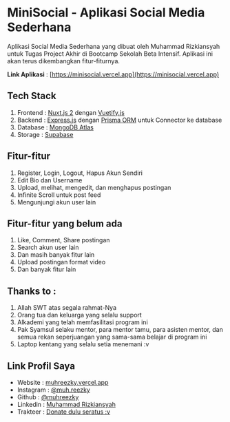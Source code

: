 # MiniSocial - Aplikasi Social Media Sederhana

Aplikasi Social Media Sederhana yang dibuat oleh Muhammad Rizkiansyah untuk Tugas Project Akhir di Bootcamp Sekolah Beta Intensif. Aplikasi ini akan terus dikembangkan fitur-fiturnya.

**Link Aplikasi** : [https://minisocial.vercel.app](https://minisocial.vercel.app)

## Tech Stack

1. Frontend : [Nuxt.js 2](https://v2.nuxt.com) dengan [Vuetify.js](https://v2.vuetifyjs.com)
2. Backend : [Express.js](https://expressjs.com) dengan [Prisma ORM](https://prisma.io) untuk Connector ke database
3. Database : [MongoDB Atlas](https://atlas.mongodb.com)
4. Storage : [Supabase](https://supabase.io)

## Fitur-fitur
1. Register, Login, Logout, Hapus Akun Sendiri
2. Edit Bio dan Username
3. Upload, melihat, mengedit, dan menghapus postingan
4. Infinite Scroll untuk post feed
5. Mengunjungi akun user lain

## Fitur-fitur yang belum ada
1. Like, Comment, Share postingan
2. Search akun user lain
3. Dan masih banyak fitur lain
4. Upload postingan format video
5. Dan banyak fitur lain

## Thanks to :
1. Allah SWT atas segala rahmat-Nya
2. Orang tua dan keluarga yang selalu support
3. Alkademi yang telah memfasilitasi program ini
4. Pak Syamsul selaku mentor, para mentor tamu, para asisten mentor, dan semua rekan seperjuangan yang sama-sama belajar di program ini
5. Laptop kentang yang selalu setia menemani :v

## Link Profil Saya
- Website : [muhreezky.vercel.app](https://muhreezky.vercel.app)
- Instagram : [@muh.reezky](https://instagram.com/muh.reezky)
- Github : [@muhreezky](https://github.com/muhreezky)
- Linkedin : [Muhammad Rizkiansyah](https://linkedin.com/in/muhreezky)
- Trakteer : [Donate dulu seratus :v](https://trakteer.id/muh_reezky)
